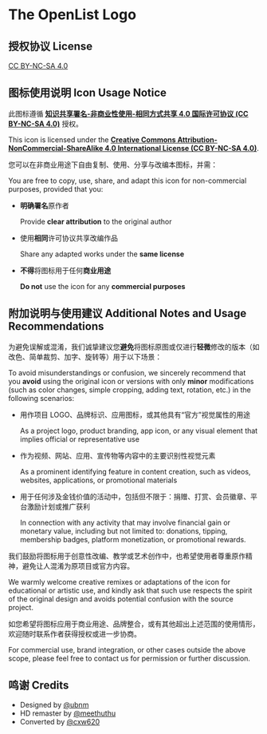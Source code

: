 # The OpenList Logo

## 授权协议 License

[CC BY-NC-SA 4.0](https://creativecommons.org/licenses/by-nc-sa/4.0/)

## 图标使用说明 Icon Usage Notice

此图标遵循 [**知识共享署名-非商业性使用-相同方式共享 4.0 国际许可协议 (CC BY-NC-SA 4.0)**](https://creativecommons.org/licenses/by-nc-sa/4.0/) 授权。

This icon is licensed under the [**Creative Commons Attribution-NonCommercial-ShareAlike 4.0 International License (CC BY-NC-SA 4.0)**](https://creativecommons.org/licenses/by-nc-sa/4.0/).

您可以在非商业用途下自由复制、使用、分享与改编本图标，并需：

You are free to copy, use, share, and adapt this icon for non-commercial purposes, provided that you:

- **明确署名**原作者

  Provide **clear attribution** to the original author

- 使用**相同**许可协议共享改编作品

  Share any adapted works under the **same license**

- **不得**将图标用于任何**商业用途**

  **Do not** use the icon for any **commercial purposes**

## 附加说明与使用建议 Additional Notes and Usage Recommendations

为避免误解或混淆，我们诚挚建议您**避免**将图标原图或仅进行**轻微**修改的版本（如改色、简单裁剪、加字、旋转等）用于以下场景：

To avoid misunderstandings or confusion, we sincerely recommend that you **avoid** using the original icon or versions with only **minor** modifications (such as color changes, simple cropping, adding text, rotation, etc.) in the following scenarios:

- 用作项目 LOGO、品牌标识、应用图标，或其他具有“官方”视觉属性的用途

  As a project logo, product branding, app icon, or any visual element that implies official or representative use

- 作为视频、网站、应用、宣传物等内容中的主要识别性视觉元素

  As a prominent identifying feature in content creation, such as videos, websites, applications, or promotional materials

- 用于任何涉及金钱价值的活动中，包括但不限于：捐赠、打赏、会员徽章、平台激励计划或推广获利

  In connection with any activity that may involve financial gain or monetary value, including but not limited to: donations, tipping, membership badges, platform monetization, or promotional rewards.

我们鼓励将图标用于创意性改编、教学或艺术创作中，也希望使用者尊重原作精神，避免让人混淆为原项目或官方内容。

We warmly welcome creative remixes or adaptations of the icon for educational or artistic use, and kindly ask that such use respects the spirit of the original design and avoids potential confusion with the source project.

如您希望将图标应用于商业用途、品牌整合，或有其他超出上述范围的使用情形，欢迎随时联系作者获得授权或进一步协商。

For commercial use, brand integration, or other cases outside the above scope, please feel free to contact us for permission or further discussion.

## 鸣谢 Credits

- Designed by [@ubnm](https://github.com/ubnm)
- HD remaster by [@meethuthu](https://github.com/meethuhu)
- Converted by [@cxw620](https://github.com/cxw620)
